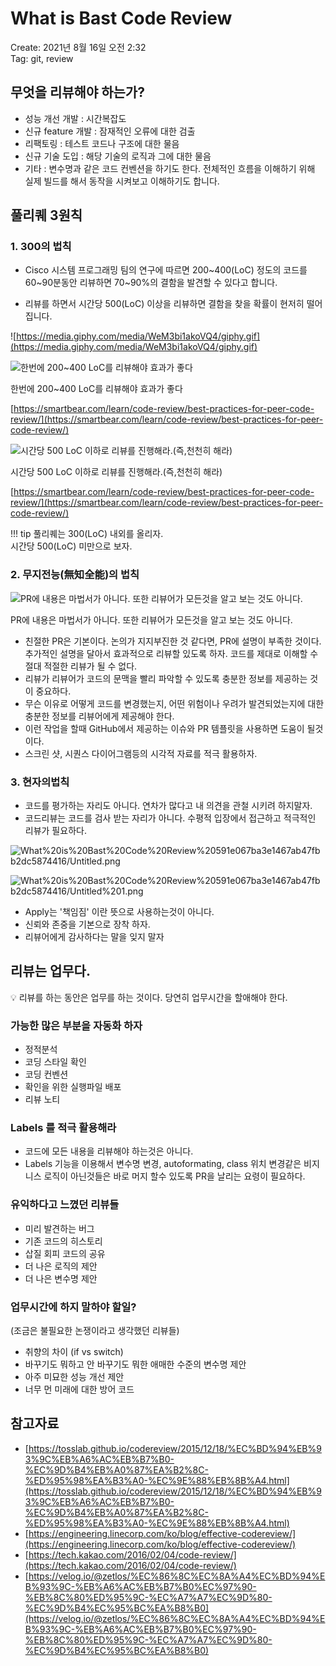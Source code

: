 # What is Bast Code Review

Create: 2021년 8월 16일 오전 2:32  
Tag: git, review


## 무엇을 리뷰해야 하는가?

- 성능 개선 개발 : 시간복잡도
- 신규 feature 개발 : 잠재적인 오류에 대한 검출
- 리팩토링 : 테스트 코드나 구조에 대한 물음
- 신규 기술 도입 : 해당 기술의 로직과 그에 대한 물음
- 기타 : 변수명과 같은 코드 컨벤션을 하기도 한다. 전체적인 흐름을 이해하기 위해 실제 빌드를 해서 동작을 시켜보고 이해하기도 합니다.

## 풀리퀘 3원칙

### 1. 300의 법칙

- Cisco 시스템 프로그래밍 팀의 연구에 따르면 200~400(LoC) 정도의 코드를 60~90분동안 리뷰하면 70~90%의 결함을 발견할 수 있다고 합니다.

- 리뷰를 하면서 시간당 500(LoC) 이상을 리뷰하면 결함을 찾을 확률이 현저히 떨어집니다.

![https://media.giphy.com/media/WeM3bi1akoVQ4/giphy.gif](https://media.giphy.com/media/WeM3bi1akoVQ4/giphy.gif)


![한번에 200~400 LoC를 리뷰해야 효과가 좋다](1.png)

한번에 200~400 LoC를 리뷰해야 효과가 좋다

[https://smartbear.com/learn/code-review/best-practices-for-peer-code-review/](https://smartbear.com/learn/code-review/best-practices-for-peer-code-review/)

![시간당 500 LoC 이하로 리뷰를 진행해라.(즉,천천히 해라)](2.png)

시간당 500 LoC 이하로 리뷰를 진행해라.(즉,천천히 해라)

[https://smartbear.com/learn/code-review/best-practices-for-peer-code-review/](https://smartbear.com/learn/code-review/best-practices-for-peer-code-review/)

!!! tip
    풀리퀘는 300(LoC) 내외를 올리자.   
    시간당 500(LoC) 미만으로 보자.


### 2. 무지전능(無知全能)의 법칙

![PR에 내용은 마법서가 아니다. 또한 리뷰어가 모든것을 알고 보는 것도 아니다.](http://isishall.com/web/upload/NNEditor/20160421/copy(1461228432)-161bdcdd1e526d6b2e9f11bee68e89d0.jpg)

PR에 내용은 마법서가 아니다. 또한 리뷰어가 모든것을 알고 보는 것도 아니다.

- 친절한 PR은 기본이다. 논의가 지지부진한 것 같다면, PR에 설명이 부족한 것이다. 추가적인 설명을 달아서 효과적으로 리뷰할 있도록 하자. 코드를 제대로 이해할 수 절대 적절한 리뷰가 될 수 없다.
- 리뷰가 리뷰어가 코드의 문맥을 빨리 파악할 수 있도록 충분한 정보를 제공하는 것이 중요하다.
- 무슨 이유로 어떻게 코드를 변경했는지, 어떤 위험이나 우려가 발견되었는지에 대한 충분한 정보를 리뷰어에게 제공해야 한다.
- 이런 작업을 할때 GitHub에서 제공하는 이슈와 PR 템플릿을 사용하면 도움이 될것이다.
- 스크린 샷, 시퀀스 다이어그램등의 시각적 자료를 적극 활용하자.

### 3. 현자의법칙

- 코드를 평가하는 자리도 아니다. 연차가 많다고 내 의견을 관철 시키려 하지말자.
- 코드리뷰는 코드를 검사 받는 자리가 아니다. 수평적 입장에서 접근하고 적극적인 리뷰가 필요하다.

![What%20is%20Bast%20Code%20Review%20591e067ba3e1467ab47fbb2dc5874416/Untitled.png](Untitled.png)

![What%20is%20Bast%20Code%20Review%20591e067ba3e1467ab47fbb2dc5874416/Untitled%201.png](Untitled%201.png)

- Apply는 '책임짐' 이란 뜻으로 사용하는것이 아니다.
- 신뢰와 존중을 기본으로 장착 하자.
- 리뷰어에게 감사하다는 말을 잊지 말자

## 리뷰는 업무다.

<aside>
💡 리뷰를 하는 동안은 업무를 하는 것이다. 당연히 업무시간을 할애해야 한다.

</aside>

### 가능한 많은 부분을 자동화 하자

- 정적분석
- 코딩 스타일 확인
- 코딩 컨벤션
- 확인을 위한 실행파일 배포
- 리뷰 노티

### Labels 를 적극 활용해라

- 코드에 모든 내용을 리뷰해야 하는것은 아니다.
- Labels 기능을 이용해서 변수명 변경, autoformating, class 위치 변경같은 비지니스 로직이 아닌것들은 바로 머지 할수 있도록 PR을 날리는 요령이 필요하다.

### **유익하다고 느꼈던 리뷰들**

- 미리 발견하는 버그
- 기존 코드의 히스토리
- 삽질 회피 코드의 공유
- 더 나은 로직의 제안
- 더 나은 변수명 제안

### 업무시간에 하지 말하야 할일?  
(조금은 불필요한 논쟁이라고 생각했던 리뷰들)  

- 취향의 차이 (if vs switch)
- 바꾸기도 뭐하고 안 바꾸기도 뭐한 애매한 수준의 변수명 제안
- 아주 미묘한 성능 개선 제안
- 너무 먼 미래에 대한 방어 코드

## 참고자료

- [https://tosslab.github.io/codereview/2015/12/18/%EC%BD%94%EB%93%9C%EB%A6%AC%EB%B7%B0-%EC%9D%B4%EB%A0%87%EA%B2%8C-%ED%95%98%EA%B3%A0-%EC%9E%88%EB%8B%A4.html](https://tosslab.github.io/codereview/2015/12/18/%EC%BD%94%EB%93%9C%EB%A6%AC%EB%B7%B0-%EC%9D%B4%EB%A0%87%EA%B2%8C-%ED%95%98%EA%B3%A0-%EC%9E%88%EB%8B%A4.html)
- [https://engineering.linecorp.com/ko/blog/effective-codereview/](https://engineering.linecorp.com/ko/blog/effective-codereview/)
- [https://tech.kakao.com/2016/02/04/code-review/](https://tech.kakao.com/2016/02/04/code-review/)
- [https://velog.io/@zetlos/%EC%86%8C%EC%8A%A4%EC%BD%94%EB%93%9C-%EB%A6%AC%EB%B7%B0%EC%97%90-%EB%8C%80%ED%95%9C-%EC%A7%A7%EC%9D%80-%EC%9D%B4%EC%95%BC%EA%B8%B0](https://velog.io/@zetlos/%EC%86%8C%EC%8A%A4%EC%BD%94%EB%93%9C-%EB%A6%AC%EB%B7%B0%EC%97%90-%EB%8C%80%ED%95%9C-%EC%A7%A7%EC%9D%80-%EC%9D%B4%EC%95%BC%EA%B8%B0)
